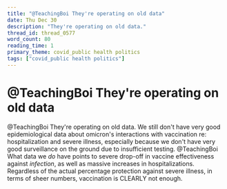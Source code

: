 ```yaml
---
title: "@TeachingBoi They're operating on old data"
date: Thu Dec 30
description: "They're operating on old data."
thread_id: thread_0577
word_count: 80
reading_time: 1
primary_theme: covid_public health politics
tags: ["covid_public health politics"]
---
```


# @TeachingBoi They're operating on old data

@TeachingBoi They're operating on old data. We still don't have very good epidemiological data about omicron's interactions with vaccination re: hospitalization and severe illness, especially because we don't have very good surveillance on the ground due to insufficient testing. @TeachingBoi What data we *do* have points to severe drop-off in vaccine effectiveness against *infection*, as well as massive increases in hospitalizations. Regardless of the actual percentage protection against severe illness, in terms of sheer numbers, vaccination is CLEARLY not enough.